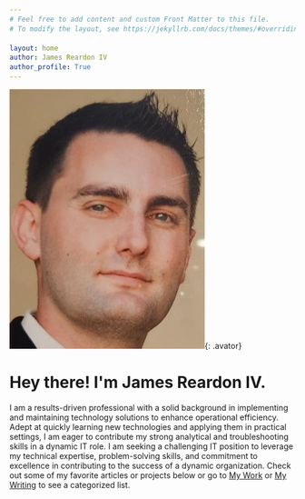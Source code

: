 ```yaml
---
# Feel free to add content and custom Front Matter to this file.
# To modify the layout, see https://jekyllrb.com/docs/themes/#overriding-theme-defaults

layout: home
author: James Reardon IV
author_profile: True
---
```

![James Reardon IV](/assets/images/future_profile1.jpg){: .avator}
# Hey there! I'm James Reardon IV.
I am a results-driven professional with a solid background in implementing and maintaining technology solutions to enhance operational efficiency. Adept at quickly learning new technologies and applying them in practical settings, I am eager to contribute my strong analytical and troubleshooting skills in a dynamic IT role. I am seeking a challenging IT position to leverage my technical expertise, problem-solving skills, and commitment to excellence in contributing to the success of a dynamic organization. Check out some of my favorite articles or projects below or go to [My Work](/mywork) or [My Writing](/mywriting) to see a categorized list.
